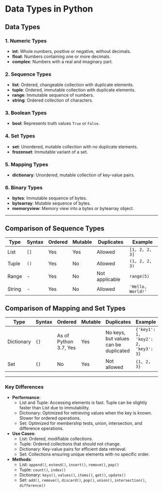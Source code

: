 # Data Types in Python

## Data Types

### 1. Numeric Types
- **int**: Whole numbers, positive or negative, without decimals.
- **float**: Numbers containing one or more decimals.
- **complex**: Numbers with a real and imaginary part.

### 2. Sequence Types
- **list**: Ordered, changeable collection with duplicate elements.
- **tuple**: Ordered, immutable collection with duplicate elements.
- **range**: Immutable sequence of numbers.
- **string**: Ordered collection of characters.

### 3. Boolean Types
- **bool**: Represents truth values `True` or `False`.

### 4. Set Types
- **set**: Unordered, mutable collection with no duplicate elements.
- **frozenset**: Immutable variant of a set.

### 5. Mapping Types
- **dictionary**: Unordered, mutable collection of key-value pairs.

### 6. Binary Types
- **bytes**: Immutable sequence of bytes.
- **bytearray**: Mutable sequence of bytes.
- **memoryview**: Memory view into a bytes or bytearray object.

---

## Comparison of Sequence Types
| Type   | Syntax  | Ordered | Mutable | Duplicates | Example            |
|--------|---------|---------|---------|------------|--------------------|
| List   | `[]`    | Yes     | Yes     | Allowed    | `[1, 2, 2, 3]`    |
| Tuple  | `()`    | Yes     | No      | Allowed    | `(1, 2, 2, 3)`     |
| Range  | -       | Yes     | No      | Not applicable | `range(5)`       |
| String | -       | Yes     | No      | Allowed    | `'Hello, World!'` |

## Comparison of Mapping and Set Types
| Type      | Syntax  | Ordered | Mutable | Duplicates | Example                                          |
|-----------|---------|---------|---------|------------|--------------------------------------------------|
| Dictionary| `{}`    | As of Python 3.7, Yes | Yes | No keys, but values can be duplicated | `{'key1': 1, 'key2': 2, 'key3': 3}` |
| Set       | `{}`    | No      | Yes     | Not allowed| `{1, 2, 3}`                                      |

---

### Key Differences
- **Performance**:
  - List and Tuple: Accessing elements is fast. Tuple can be slightly faster than List due to immutability.
  - Dictionary: Optimized for retrieving values when the key is known. Slower for ordered operations.
  - Set: Optimized for membership tests, union, intersection, and difference operations.
- **Use Cases**:
  - List: Ordered, modifiable collections.
  - Tuple: Ordered collections that should not change.
  - Dictionary: Key-value pairs for efficient data retrieval.
  - Set: Collections ensuring unique elements with no specific order.
- **Methods**:
  - List: `append()`, `extend()`, `insert()`, `remove()`, `pop()`
  - Tuple: `count()`, `index()`
  - Dictionary: `keys()`, `values()`, `items()`, `get()`, `update()`
  - Set: `add()`, `remove()`, `discard()`, `pop()`, `union()`, `intersection()`, `difference()`
